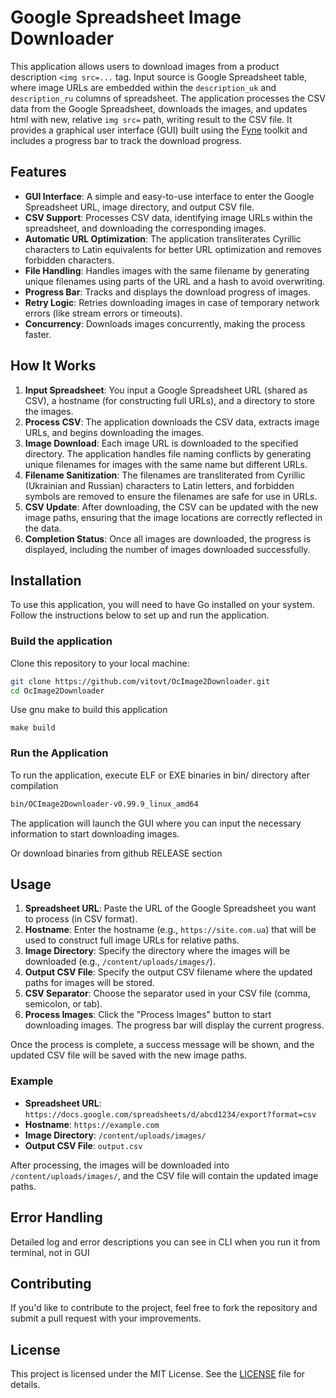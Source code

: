 # Google Spreadsheet Image Downloader

This application allows users to download images from a product description `<img src=...` tag. Input source is Google Spreadsheet table, where image URLs are embedded within the `description_uk` and `description_ru` columns of spreadsheet. The application processes the CSV data from the Google Spreadsheet, downloads the images, and updates html with new, relative `img src=` path, writing result to the CSV file. It provides a graphical user interface (GUI) built using the [Fyne](https://fyne.io/) toolkit and includes a progress bar to track the download progress.

## Features

- **GUI Interface**: A simple and easy-to-use interface to enter the Google Spreadsheet URL, image directory, and output CSV file.
- **CSV Support**: Processes CSV data, identifying image URLs within the spreadsheet, and downloading the corresponding images.
- **Automatic URL Optimization**: The application transliterates Cyrillic characters to Latin equivalents for better URL optimization and removes forbidden characters.
- **File Handling**: Handles images with the same filename by generating unique filenames using parts of the URL and a hash to avoid overwriting.
- **Progress Bar**: Tracks and displays the download progress of images.
- **Retry Logic**: Retries downloading images in case of temporary network errors (like stream errors or timeouts).
- **Concurrency**: Downloads images concurrently, making the process faster.

## How It Works

1. **Input Spreadsheet**: You input a Google Spreadsheet URL (shared as CSV), a hostname (for constructing full URLs), and a directory to store the images.
2. **Process CSV**: The application downloads the CSV data, extracts image URLs, and begins downloading the images.
3. **Image Download**: Each image URL is downloaded to the specified directory. The application handles file naming conflicts by generating unique filenames for images with the same name but different URLs.
4. **Filename Sanitization**: The filenames are transliterated from Cyrillic (Ukrainian and Russian) characters to Latin letters, and forbidden symbols are removed to ensure the filenames are safe for use in URLs.
5. **CSV Update**: After downloading, the CSV can be updated with the new image paths, ensuring that the image locations are correctly reflected in the data.
6. **Completion Status**: Once all images are downloaded, the progress is displayed, including the number of images downloaded successfully.

## Installation

To use this application, you will need to have Go installed on your system. Follow the instructions below to set up and run the application.

### Build the application

Clone this repository to your local machine:

```bash
git clone https://github.com/vitovt/OcImage2Downloader.git
cd OcImage2Downloader
```

Use gnu make to build this application
```
make build
```

### Run the Application

To run the application, execute ELF or EXE binaries in bin/ directory after compilation

```bash
bin/OCImage2Downloader-v0.99.9_linux_amd64
```

The application will launch the GUI where you can input the necessary information to start downloading images.

Or download binaries from github RELEASE section

## Usage

1. **Spreadsheet URL**: Paste the URL of the Google Spreadsheet you want to process (in CSV format).
2. **Hostname**: Enter the hostname (e.g., `https://site.com.ua`) that will be used to construct full image URLs for relative paths.
3. **Image Directory**: Specify the directory where the images will be downloaded (e.g., `/content/uploads/images/`).
4. **Output CSV File**: Specify the output CSV filename where the updated paths for images will be stored.
5. **CSV Separator**: Choose the separator used in your CSV file (comma, semicolon, or tab).
6. **Process Images**: Click the "Process Images" button to start downloading images. The progress bar will display the current progress.

Once the process is complete, a success message will be shown, and the updated CSV file will be saved with the new image paths.

### Example

- **Spreadsheet URL**: `https://docs.google.com/spreadsheets/d/abcd1234/export?format=csv`
- **Hostname**: `https://example.com`
- **Image Directory**: `/content/uploads/images/`
- **Output CSV File**: `output.csv`

After processing, the images will be downloaded into `/content/uploads/images/`, and the CSV file will contain the updated image paths.

## Error Handling

Detailed log and error descriptions you can see in CLI when you run it from terminal, not in GUI

## Contributing

If you'd like to contribute to the project, feel free to fork the repository and submit a pull request with your improvements.

## License

This project is licensed under the MIT License. See the [LICENSE](LICENSE) file for details.

